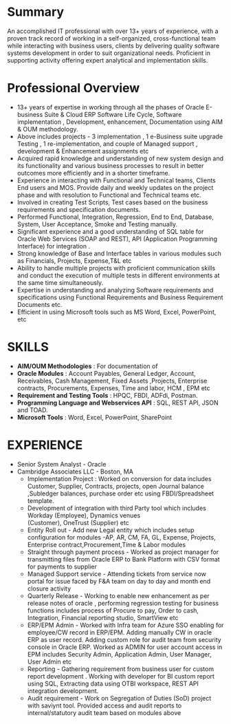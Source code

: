 # Summary
An accomplished IT professional with over 13+ years of experience, with a proven track record of working
in a self-organized, cross-functional team while interacting with business users, clients by delivering
quality software systems development in order to suit organizational needs. Proficient in supporting
activity offering expert analytical and implementation skills.

# Professional Overview
- 13+ years of expertise in working through all the phases of Oracle E-business Suite & Cloud ERP
Software Life Cycle, Software implementation , Development, enhancement, Documentation using AIM &
OUM methodology.
- Above includes projects - 3 implementation , 1 e-Business suite upgrade Testing , 1 re-implementation,
and couple of Managed support , development & Enhancement assignments etc
- Acquired rapid knowledge and understanding of new system design and its functionality and various
business processes to result in better outcomes more efficiently and in a shorter timeframe.
- Experience in interacting with Functional and Technical teams, Clients End users and MOS.
Provide daily and weekly updates on the project phase and with resolution to Functional and Technical
teams etc.
- Involved in creating Test Scripts, Test cases based on the business requirements and specification
documents.
- Performed Functional, Integration, Regression, End to End, Database, System, User Acceptance, Smoke
and Testing manually.
- Significant experience and a good understanding of SQL table for Oracle Web Services (SOAP and
REST), API (Application Programming Interface) for integration .
- Strong knowledge of Base and Interface tables in various modules such as Financials, Projects,
Expense,T&L etc
- Ability to handle multiple projects with proficient communication skills and conduct the execution of
multiple tests in different environments at the same time simultaneously.
- Expertise in understanding and analyzing Software requirements and specifications using Functional
Requirements and Business Requirement Documents etc.
- Efficient in using Microsoft tools such as MS Word, Excel, PowerPoint, etc

# SKILLS
- **AIM/OUM Methodologies** : For documentation of
- **Oracle Modules** : Account Payables, General
Ledger, Account, Receivables, Cash
Management, Fixed Assets ,Projects, Enterprise
contracts, Procurements, Expenses, Time and
labor, HCM , EPM etc
- **Requirement and Testing Tools** : HPQC, FBDI,
ADFdi, Postman.
- **Programming Language and Webservices API**
: SQL, REST API, JSON and TOAD.
- **Microsoft Tools** : Word, Excel, PowerPoint,
SharePoint

# EXPERIENCE
-  Senior System Analyst - Oracle
-  Cambridge Associates LLC - Boston, MA
    -  Implementation Project : Worked on conversion for data includes Customer, Supplier, Contracts, projects,
       open Journal balance ,Subledger balances, purchase order etc using FBDI/Spreadsheet template.
    -  Development of integration with third Party tool which includes Workday (Employee), Dynamics venues      
       (Customer), OneTrust (Supplier) etc
    -  Entity Roll out - Add new Legal entity which includes setup configuration for modules -AP, AR, CM, FA,
       GL, Expense, Projects, Enterprise contract,Procurement,Time & Labor modules
    -  Straight through payment process - Worked as project manager for transmitting files from Oracle ERP to
       Bank Platform with CSV format for payments to supplier
    -  Managed Support service - Attending tickets from service now portal for issue faced by F&A team on day
       to day and month end closure activity
    -  Quarterly Release - Working to enable new enhancement as per release notes of oracle , performing
       regression testing for business functions includes process of Procure to pay, Order to cash, Integration,
       Financial reporting studio, SmartView etc
    -  ERP/EPM Admin - Worked with Infra team for Azure SSO enabling for employee/CW record in ERP/EPM.
       Adding manually CW in oracle ERP as user record. Adding custom role for audit team from security
       console in Oracle ERP. Worked as ADMIN for user account access in EPM includes Security Admin,
       Application Admin, User Manager, User Admin etc
    -  Reporting - Gathering requirement from business user for custom report development . Working with
       developer for BI custom report using SQL, Extracting data using OTBI workspace, REST API integration
       development.
   -   Audit requirement - Work on Segregation of Duties (SoD) project with saviynt tool. Provided access and
       audit reports to internal/statutory audit team based on modules above
